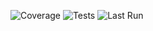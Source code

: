 ![Coverage](https://img.shields.io/badge/coverage-pending-lightgrey.svg)
![Tests](https://img.shields.io/badge/tests-pending-lightgrey.svg)
![Last Run](https://img.shields.io/badge/last%20run-pending-lightgrey.svg)
